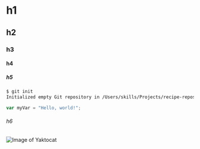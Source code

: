 # h1

## h2

### h3

#### h4

##### h5

```bash
$ git init
Initialized empty Git repository in /Users/skills/Projects/recipe-repository/.git/
```

``` javascript
var myVar = "Hello, world!";
```

###### h6

![Image of Yaktocat](https://octodex.github.com/images/yaktocat.png)
